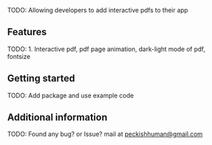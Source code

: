 <!--
This README describes the package. If you publish this package to pub.dev,
this README's contents appear on the landing page for your package.

For information about how to write a good package README, see the guide for
[writing package pages](https://dart.dev/guides/libraries/writing-package-pages).

For general information about developing packages, see the Dart guide for
[creating packages](https://dart.dev/guides/libraries/create-library-packages)
and the Flutter guide for
[developing packages and plugins](https://flutter.dev/developing-packages).
-->

TODO: Allowing developers to add interactive pdfs to their app

## Features

TODO: 1. Interactive pdf, pdf page animation, dark-light mode of pdf, fontsize

## Getting started

TODO: Add package and use example code

## Additional information

TODO: Found any bug? or Issue? mail at peckishhuman@gmail.com